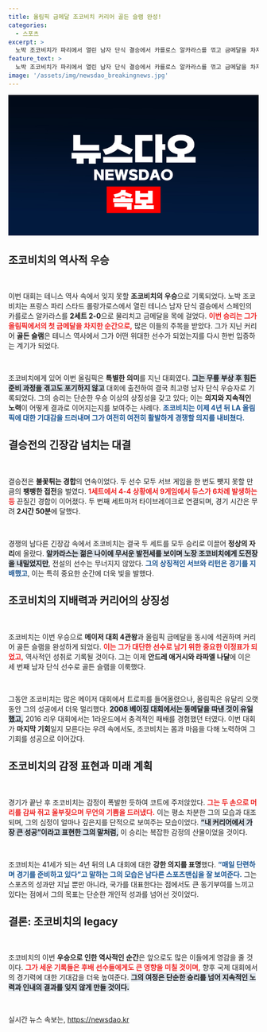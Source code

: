 ```yaml
---
title: 올림픽 금메달 조코비치 커리어 골든 슬램 완성!
categories:
  - 스포츠
excerpt: >
  노박 조코비치가 파리에서 열린 남자 단식 결승에서 카를로스 알카라스를 꺾고 금메달을 차지하며 역사적인 커리어 골든 슬램을 달성했다. 파르르 떨리는 손으로 감정을 쏟아내며 눈물짓는 조코비치, 그의 눈부신 승리 순간을 놓치지 마세요!
feature_text: >
  노박 조코비치가 파리에서 열린 남자 단식 결승에서 카를로스 알카라스를 꺾고 금메달을 차지하며 역사적인 커리어 골든 슬램을 달성했다. 파르르 떨리는 손으로 감정을 쏟아내며 눈물짓는 조코비치, 그의 눈부신 승리 순간을 놓치지 마세요!
image: '/assets/img/newsdao_breakingnews.jpg'
---
```


<p><img src="/assets/img/newsdao_breakingnews.jpg" alt="implanttips 속보" /></p>

<h2 data-ke-size="size26">조코비치의 역사적 우승</h2>

<p data-ke-size="size16">&nbsp;</p>

<p>이번 대회는 테니스 역사 속에서 잊지 못할 <strong>조코비치의 우승</strong>으로 기록되었다. 노박 조코비치는 프랑스 파리 스타드 롤랑가로스에서 열린 테니스 남자 단식 결승에서 스페인의 카를로스 알카라스를 <strong>2세트 2-0</strong>으로 물리치고 금메달을 목에 걸었다. <b><span style="color: #ee2323;">이번 승리는 그가 올림픽에서의 첫 금메달을 차지한 순간으로,</span></b> 많은 이들의 주목을 받았다. 그가 지닌 커리어 <strong>골든 슬램</strong>은 테니스 역사에서 그가 어떤 위대한 선수가 되었는지를 다시 한번 입증하는 계기가 되었다.</p>

<p data-ke-size="size16">&nbsp;</p>

<p>조코비치에게 있어 이번 올림픽은 <strong>특별한 의미</strong>를 지닌 대회였다. <b><span style="background-color: #21538527;">그는 무릎 부상 후 힘든 준비 과정을 겪고도 포기하지 않고</span></b> 대회에 출전하여 결국 최고령 남자 단식 우승자로 기록되었다. 그의 승리는 단순한 우승 이상의 상징성을 갖고 있다; 이는 <strong>의지와 지속적인 노력</strong>이 어떻게 결과로 이어지는지를 보여주는 사례다. <b><span style="color: #1a5490;">조코비치는 이제 4년 뒤 LA 올림픽에 대한 기대감을 드러내며 그가 여전히 여전히 활발하게 경쟁할 의지를 내비쳤다.</span></b></p>

<h2 data-ke-size="size26">결승전의 긴장감 넘치는 대결</h2>

<p data-ke-size="size16">&nbsp;</p>

<p>결승전은 <strong>불꽃튀는 경합</strong>의 연속이었다. 두 선수 모두 서브 게임을 한 번도 뺏지 못할 만큼의 <strong>팽팽한 접전</strong>을 벌였다. <b><span style="color: #ee2323;">1세트에서 4-4 상황에서 9게임에서 듀스가 6차례 발생하는 등</span></b> 끈질긴 경합이 이어졌다. 두 번째 세트마저 타이브레이크로 연결되며, 경기 시간은 무려 <strong>2시간 50분</strong>에 달했다.</p>

<p data-ke-size="size16">&nbsp;</p>

<p>경쟁의 남다른 긴장감 속에서 조코비치는 결국 두 세트를 모두 승리로 이끌어 <strong>정상의 자리</strong>에 올랐다. <b><span style="background-color: #21538527;">알카라스는 젊은 나이에 무서운 발전세를 보이며 노장 조코비치에게 도전장을 내밀었지만</span></b>, 전설의 선수는 무너지지 않았다. <b><span style="color: #1a5490;">그의 상징적인 서브와 리턴은 경기를 지배했고</span></b>, 이는 특히 중요한 순간에 더욱 빛을 발했다.</p>

<h2 data-ke-size="size26">조코비치의 지배력과 커리어의 상징성</h2>

<p data-ke-size="size16">&nbsp;</p>

<p>조코비치는 이번 우승으로 <strong>메이저 대회 4관왕</strong>과 올림픽 금메달을 동시에 석권하며 커리어 골든 슬램을 완성하게 되었다. <b><span style="color: #ee2323;">이는 그가 대단한 선수로 남기 위한 중요한 이정표가 되었고,</span></b> 역사적인 성취로 기록될 것이다. 그는 이제 <strong>안드레 애거시와 라파엘 나달</strong>에 이은 세 번째 남자 단식 선수로 골든 슬램을 이룩했다.</p>

<p data-ke-size="size16">&nbsp;</p>

<p>그동안 조코비치는 많은 메이저 대회에서 트로피를 들어올렸으나, 올림픽은 유달리 오랫동안 그의 성공에서 더욱 멀리했다. <b><span style="background-color: #21538527;">2008 베이징 대회에서는 동메달을 따낸 것이 유일했고,</span></b> 2016 리우 대회에서는 1라운드에서 충격적인 패배를 경험했던 터였다. 이번 대회가 <strong>마지막 기회</strong>일지 모른다는 우려 속에서도, 조코비치는 몸과 마음을 다해 노력하여 그 기회를 성공으로 이어갔다.</p>

<h2 data-ke-size="size26">조코비치의 감정 표현과 미래 계획</h2>

<p data-ke-size="size16">&nbsp;</p>

<p>경기가 끝난 후 조코비치는 감정이 폭발한 듯하여 코트에 주저앉았다. <b><span style="color: #ee2323;">그는 두 손으로 머리를 감싸 쥐고 울부짖으며 무언의 기쁨을 드러냈다.</span></b> 이는 평소 차분한 그의 모습과 대조되며, 그의 심정이 얼마나 깊은지를 단적으로 보여주는 모습이었다. <b><span style="background-color: #21538527;">“내 커리어에서 가장 큰 성공”이라고 표현한 그의 말처럼,</span></b> 이 승리는 복잡한 감정의 산물이었을 것이다.</p>

<p data-ke-size="size16">&nbsp;</p>

<p>조코비치는 41세가 되는 4년 뒤의 LA 대회에 대한 <strong>강한 의지를 표명</strong>했다. <b><span style="color: #1a5490;">“매일 단련하며 경기를 준비하고 있다”고 말하는 그의 모습은 남다른 스포츠맨십을 잘 보여준다.</span></b> 그는 스포츠의 성과만 지닐 뿐만 아니라, 국가를 대표한다는 점에서도 큰 동기부여를 느끼고 있다는 점에서 그의 목표는 단순한 개인적 성과를 넘어선 것이었다.</p>

<h2 data-ke-size="size26">결론: 조코비치의 legacy</h2>

<p data-ke-size="size16">&nbsp;</p>

<p>조코비치의 이번 <strong>우승으로 인한 역사적인 순간</strong>은 앞으로도 많은 이들에게 영감을 줄 것이다. <b><span style="color: #ee2323;">그가 세운 기록들은 후배 선수들에게도 큰 영향을 미칠 것이며,</span></b> 향후 국제 대회에서의 경기력에 대한 기대감을 더욱 높여준다. <b><span style="background-color: #21538527;">그의 여정은 단순한 승리를 넘어 지속적인 노력과 인내의 결과를 잊지 않게 만들 것이다.</span></b></p>

<p data-ke-size="size16">&nbsp;</p>
실시간 뉴스 속보는, <a href="https://newsdao.kr" rel="dofollow">https://newsdao.kr</a>



